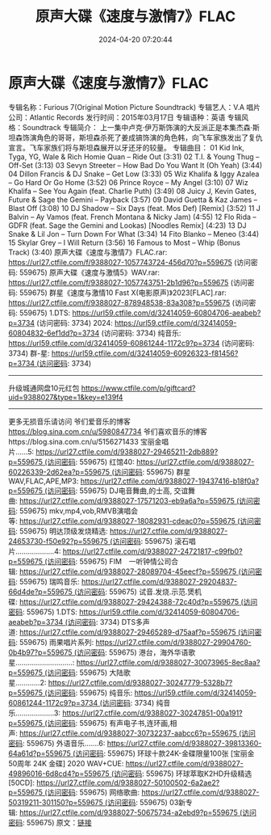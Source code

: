 ﻿---
title: 原声大碟《速度与激情7》FLAC
date: 2024-04-20 07:20:44
categories: 古典音乐、新世纪、纯音雅乐
tags: 纯音雅乐
---
# 原声大碟《速度与激情7》FLAC

专辑名称：Furious 7(Original Motion Picture
Soundtrack)
专辑艺人：V.A
唱片公司：Atlantic Records
发行时间：2015年03月17日
专辑语种：英语
专辑风格：Soundtrack
专辑简介：
上一集中卢克·伊万斯饰演的大反派正是本集杰森·斯坦森饰演角色的哥哥，斯坦森杀死了姜成镐饰演的角色韩，向飞车家族发出了复仇宣言。飞车家族们将与斯坦森展开以牙还牙的较量。
专辑曲目：
01 Kid Ink, Tyga, YG, Wale & Rich Homie Quan – Ride Out
(3:31)
02 T.I. & Young Thug – Off-Set (3:13)
03 Sevyn Streeter – How Bad Do You Want It (Oh Yeah) (3:44)
04 Dillon Francis & DJ Snake – Get Low (3:33)
05 Wiz Khalifa & Iggy Azalea – Go Hard Or Go Home (3:52)
06 Prince Royce – My Angel (3:10)
07 Wiz Khalifa – See You Again (feat. Charlie Puth) (3:49)
08 Juicy J, Kevin Gates, Future & Sage the Gemini – Payback
(3:57)
09 David Guetta & Kaz James – Blast Off (3:08)
10 DJ Shadow – Six Days (feat. Mos Def) [Remix] (3:52)
11 J Balvin – Ay Vamos (feat. French Montana & Nicky Jam)
(4:55)
12 Flo Rida – GDFR (feat. Sage the Gemini and Lookas) [Noodles
Remix] (4:23)
13 DJ Snake & Lil Jon – Turn Down For What (3:34)
14 Fito Blanko – Meneo (3:44)
15 Skylar Grey – I Will Return (3:56)
16 Famous to Most – Whip (Bonus Track) (3:40)
原声大碟《速度与激情7》FLAC.rar: https://url27.ctfile.com/f/9388027-1057743724-456d70?p=559675
(访问密码: 559675)
原声大碟《速度与激情5》WAV.rar: https://url27.ctfile.com/f/9388027-1057743751-2b1d96?p=559675
(访问密码: 559675)
群星《速度与激情10 Fast X(电影原声)》2023[FLAC].rar: https://url27.ctfile.com/f/9388027-878948538-83a308?p=559675
(访问密码: 559675)
1.DTS: https://url59.ctfile.com/d/32414059-60804706-aeabeb?p=3734
(访问密码: 3734)
2024: https://url59.ctfile.com/d/32414059-60804832-6ef1dd?p=3734
(访问密码: 3734)
纯音乐: https://url59.ctfile.com/d/32414059-60861244-1172c9?p=3734
(访问密码: 3734)
群-星: https://url59.ctfile.com/d/32414059-60926323-f81456?p=3734 (访问密码:
3734)
*****************************************************
升级城通网盘10元红包 https://www.ctfile.com/p/giftcard?uid=9388027&type=1&key=e139f4
**************************
更多无损音乐请访问
爷们爱音乐的博客
https://blog.sina.com.cn/u/5980847734
爷们喜欢音乐的博客https://blog.sina.com.cn/u/5156271433
宝丽金唱片......5: https://url27.ctfile.com/d/9388027-29465211-2db889?p=559675 (访问密码:
559675)
红馆40: https://url27.ctfile.com/d/9388027-60226339-2d62ea?p=559675 (访问密码:
559675)
群星WAV,FLAC,APE,MP3: https://url27.ctfile.com/d/9388027-19437416-b18f0a?p=559675 (访问密码:
559675)
DJ电音舞曲,的士高, 交谊舞曲: https://url27.ctfile.com/d/9388027-17571203-eb9a6a?p=559675 (访问密码:
559675)
mkv,mp4,vob,RMVB演唱会等: https://url27.ctfile.com/d/9388027-18082931-cdeac0?p=559675 (访问密码:
559675)
明达顶级发烧精选: https://url27.ctfile.com/d/9388027-24653730-f50e92?p=559675 (访问密码:
559675)
滚石唱片...................4: https://url27.ctfile.com/d/9388027-24721817-c99fb0?p=559675 (访问密码:
559675)
FIM　一听钟情公司合辑: https://url27.ctfile.com/d/9388027-28089704-45eecf?p=559675 (访问密码:
559675)
瑞鸣音乐: https://url27.ctfile.com/d/9388027-29204837-66d4de?p=559675 (访问密码:
559675)
试音.发烧.示范.煲机碟: https://url27.ctfile.com/d/9388027-29424388-72c40d?p=559675 (访问密码:
559675)
1.DTS: https://url59.ctfile.com/d/32414059-60804706-aeabeb?p=3734 (访问密码:
3734)
DTS多声道: https://url27.ctfile.com/d/9388027-29465289-d75aaf?p=559675 (访问密码:
559675)
雨果唱片系列: https://url27.ctfile.com/d/9388027-29904760-0b4b97?p=559675 (访问密码:
559675)
港台，海外华语歌星............................: https://url27.ctfile.com/d/9388027-30073965-8ec8aa?p=559675 (访问密码:
559675)
大陆歌星............2: https://url27.ctfile.com/d/9388027-30247779-5328b7?p=559675 (访问密码:
559675)
纯音乐: https://url59.ctfile.com/d/32414059-60861244-1172c9?p=3734 (访问密码:
3734)
纯音乐...................3: https://url27.ctfile.com/d/9388027-30247851-00a191?p=559675 (访问密码:
559675)
有声电子书,连环画,相声: https://url27.ctfile.com/d/9388027-30732237-aabcc6?p=559675 (访问密码:
559675)
外语音乐.......6: https://url27.ctfile.com/d/9388027-39813360-64a61d?p=559675 (访问密码:
559675)
环球十款24K-金碟限量100张 [宝丽金50周年 24K 金碟] 2020
WAV+CUE: https://url27.ctfile.com/d/9388027-49896016-6d8cd4?p=559675 (访问密码:
559675)
环球萃取K2HD升级精选[50CD]: https://url27.ctfile.com/d/9388027-50100502-6a2ae2?p=559675 (访问密码:
559675)
网络歌曲: https://url27.ctfile.com/d/9388027-50319211-301150?p=559675 (访问密码:
559675)
03新专辑: https://url27.ctfile.com/d/9388027-50675734-a2ebd9?p=559675 (访问密码:
559675)
原文：[链接](https://blog.sina.com.cn/s/blog_1647c7e760103158s.html)